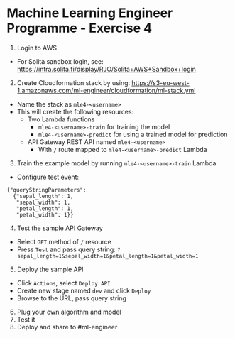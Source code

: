 # Machine Learning Engineer Programme - Exercise 4

1. Login to AWS
  * For Solita sandbox login, see: https://intra.solita.fi/display/RJO/Solita+AWS+Sandbox+login
2. Create Cloudformation stack by using: https://s3-eu-west-1.amazonaws.com/ml-engineer/cloudformation/ml-stack.yml
  * Name the stack as `mle4-<username>`
  * This will create the following resources:
    * Two Lambda functions
      * `mle4-<username>-train` for training the model
      * `mle4-<username>-predict` for using a trained model for prediction
    * API Gateway REST API named `mle4-<username>`
      * With `/` route mapped to `mle4-<username>-predict` Lambda
3. Train the example model by running `mle4-<username>-train` Lambda
  * Configure test event:
  ```
  {"queryStringParameters":
    {"sepal_length": 1,
     "sepal_width": 1,
     "petal_length": 1,
     "petal_width": 1}}
  ```
4. Test the sample API Gateway
  * Select `GET` method of `/` resource
  * Press `Test` and pass query string: `?sepal_length=1&sepal_width=1&petal_length=1&petal_width=1`
5. Deploy the sample API
  * Click `Actions`, select `Deploy API`
  * Create new stage named `dev` and click `Deploy`
  * Browse to the URL, pass query string
6. Plug your own algorithm and model
7. Test it
8. Deploy and share to #ml-engineer
